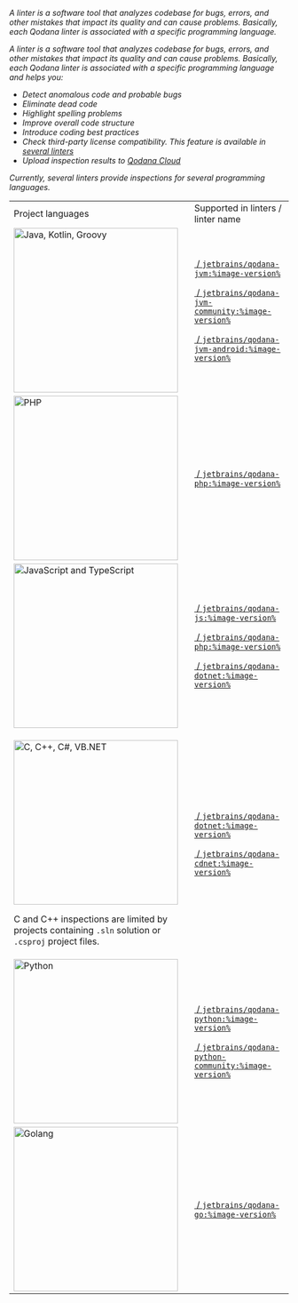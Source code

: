 [//]: # (title: Linters)

<var name="image-version" value="2024.1"/>

<link-summary>A linter is a software tool that analyzes codebase for bugs, errors, and other mistakes that impact its 
quality and can cause problems. Basically, each Qodana linter is associated with a specific programming language.</link-summary>

A linter is a software tool that analyzes codebase for bugs, errors, and other mistakes that impact its quality and 
can cause problems. Basically, each Qodana linter is associated with a specific programming language and helps you:

* Detect anomalous code and probable bugs
* Eliminate dead code
* Highlight spelling problems
* Improve overall code structure
* Introduce coding best practices
* Check third-party license compatibility. This feature is available in [several linters](license-audit.topic)
* Upload inspection results to [Qodana Cloud](cloud-about.topic)

Currently, several linters provide inspections for several programming languages.

<table>
    <tr>
        <td>Project languages</td>
        <td>Supported in linters / linter name</td>
    </tr>
    <tr>
        <td>
            <img src="jvm.png" dark-src="jvm_dark.png" alt="Java, Kotlin, Groovy" width="296"/>
        </td>
        <td>
            <p><a href="qodana-jvm.md"/>&nbsp;/&nbsp;<code>jetbrains/qodana-jvm:%image-version%</code></p>
            <p><a href="qodana-jvm-community.md"/>&nbsp;/&nbsp;<code>jetbrains/qodana-jvm-community:%image-version%</code></p>
            <p><a href="qodana-jvm-android.md"/>&nbsp;/&nbsp;<code>jetbrains/qodana-jvm-android:%image-version%</code></p>
        </td>
    </tr>
    <tr>
        <td><img src="php.png" dark-src="php_dark.png" alt="PHP" width="296"/></td>
        <td><a href="qodana-php.md"/>&nbsp;/&nbsp;<code>jetbrains/qodana-php:%image-version%</code></td>
    </tr>
    <tr>
        <td><img src="js.png" dark-src="js_dark.png" alt="JavaScript and TypeScript" width="296"/></td>
        <td>
            <p><a href="qodana-js.md"/>&nbsp;/&nbsp;<code>jetbrains/qodana-js:%image-version%</code></p>
            <p><a href="qodana-php.md"/>&nbsp;/&nbsp;<code>jetbrains/qodana-php:%image-version%</code></p>
            <p><a href="qodana-dotnet.md"/>&nbsp;/&nbsp;<code>jetbrains/qodana-dotnet:%image-version%</code></p>
        </td>
    </tr>
    <tr>
        <td>
            <p><img src="dotnet.png" dark-src="dotnet_dark.png" alt="C, C++, C#, VB.NET" width="296"/></p>
            <p>C and C++ inspections are limited by projects containing <code>.sln</code> solution or <code>.csproj</code> project files.</p>
        </td>
        <td>
            <p><a href="qodana-dotnet.md"/>&nbsp;/&nbsp;<code>jetbrains/qodana-dotnet:%image-version%</code></p>
            <p><a href="qodana-dotnet-community.md"/>&nbsp;/&nbsp;<code>jetbrains/qodana-cdnet:%image-version%</code></p>
        </td>
    </tr>
    <tr>
        <td><img src="python.png" dark-src="python_dark.png" alt="Python" width="296"/></td>
        <td>
            <p><a href="qodana-python.md"/>&nbsp;/&nbsp;<code>jetbrains/qodana-python:%image-version%</code></p>
            <p><a href="qodana-python-community.md"/>&nbsp;/&nbsp;<code>jetbrains/qodana-python-community:%image-version%</code></p>
        </td>
    </tr>
    <tr>
        <td><img src="golang.png" dark-src="golang_dark.png" alt="Golang" width="296"/></td>
        <td><a href="qodana-go.md"/>&nbsp;/&nbsp;<code>jetbrains/qodana-go:%image-version%</code></td>
    </tr>
</table>
